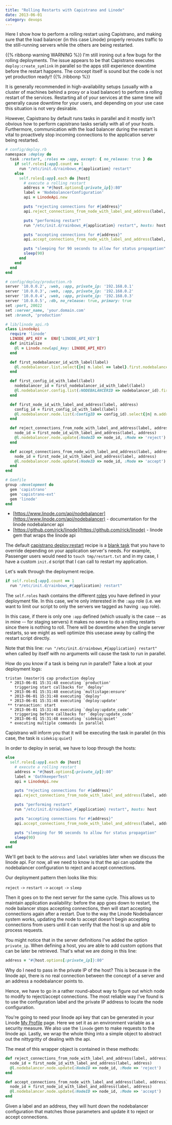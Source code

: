 ```yaml
---
title: "Rolling Restarts with Capistrano and Linode"
date: 2013-06-01
category: devops
---
```


Here I show how to perform a rolling restart using Capistrano, and making sure that the load balancer (in this case Linode) properly reroutes traffic to the still-running servers while the others are being restarted.

{{% ribbonp warning WARNING %}}
I'm still ironing out a few bugs for the rolling deployments. The issue appears to be that Capistrano executes <code>deploy:create_symlink</code> in parallel so the apps still experience downtime before the restart happens. The concept itself is sound but the code is not yet production ready!!
{{% /ribbonp %}}

<!--more-->

It is generally recommended in high-availability setups (usually with a cluster of machines behind a proxy or a load balancer) to perform a rolling restart of the services. Restarting all of your services at the same time will generally cause downtime for your users, and depending on your use case this situation is not very desirable.

However, Capistrano by default runs tasks in parallel and it mostly isn't obvious how to perform capistrano tasks serially with all of your hosts. Furthermore, communication with the load balancer during the restart is vital to proactively stop incoming connections to the application server being restarted.

``` ruby
# config/deploy.rb
namespace :deploy do
  task :restart, :roles => :app, except: { no_release: true } do
    if self.roles[:app].count == 1
      run "/etc/init.d/rainbows_#{application} restart"
    else
      self.roles[:app].each do |host|
        # execute a rolling restart
        address = "#{host.options[:private_ip]}:80"
        label = 'NodebalancerConfiguration'
        api = LinodeApi.new

        puts "rejecting connections for #{address}"
        api.reject_connections_from_node_with_label_and_address(label, address)

        puts "performing restart"
        run "/etc/init.d/rainbows_#{application} restart", hosts: host

        puts "accepting connections for #{address}"
        api.accept_connections_from_node_with_label_and_address(label, address)

        puts "sleeping for 90 seconds to allow for status propagation"
        sleep(90)
      end
    end
  end
end
```

``` ruby
# config/deploy/production.rb
server '10.0.0.2', :web, :app, private_ip: '192.168.0.1'
server '10.0.0.3', :web, :app, private_ip: '192.168.0.2'
server '10.0.0.4', :web, :app, private_ip: '192.168.0.3'
server '10.0.0.5', :db, no_release: true, primary: true
set :port, 20022
set :server_name, 'your.domain.com'
set :branch, 'production'
```

``` ruby
# lib/linode_api.rb
class LinodeApi
  require 'linode'
  LINODE_API_KEY =  ENV['LINODE_API_KEY']
  def initialize
    @l = Linode.new(api_key: LINODE_API_KEY)
  end

  def first_nodebalancer_id_with_label(label)
    @l.nodebalancer.list.select{|n| n.label == label}.first.nodebalancerid
  end

  def first_config_id_with_label(label)
    nodebalancer_id = first_nodebalancer_id_with_label(label)
    @l.nodebalancer.config.list(:NODEBALANCERID => nodebalancer_id).first.configid
  end

  def first_node_id_with_label_and_address(label, address)
    config_id = first_config_id_with_label(label)
    @l.nodebalancer.node.list(:ConfigID => config_id).select{|n| n.address == address}.first.nodeid
  end

  def reject_connections_from_node_with_label_and_address(label, address)
    node_id = first_node_id_with_label_and_address(label, address)
    @l.nodebalancer.node.update(:NodeID => node_id, :Mode => 'reject')
  end

  def accept_connections_from_node_with_label_and_address(label, address)
    node_id = first_node_id_with_label_and_address(label, address)
    @l.nodebalancer.node.update(:NodeID => node_id, :Mode => 'accept')
  end
end
```

``` ruby
# Gemfile
group :development do
  gem 'capistrano'
  gem 'capistrano-ext'
  gem 'linode'
end
```

* [https://www.linode.com/api/nodebalancer](https://www.linode.com/api/nodebalancer) - documentation for the linode nodebalancer api
* [https://github.com/rick/linode](https://github.com/rick/linode) - linode gem that wraps the linode api

The default [capistrano deploy:restart](http://capitate.rubyforge.org/recipes/deploy.html#deploy:restart) recipe is a [blank task](https://github.com/capistrano/capistrano/blob/master/lib/capistrano/recipes/deploy.rb#L357) that you have to override depending on your application server's needs. For example, Passenger users would need to `touch tmp/restart.txt` and in my case, I have a custom `init.d` script that I can call to restart my application.

Let's walk through the deployment recipe.

``` ruby
if self.roles[:app].count == 1
  run "/etc/init.d/rainbows_#{application} restart"
```

The `self.roles` hash contains the different [roles](http://stackoverflow.com/questions/1155218/what-exactly-is-a-role-in-capistrano) you have defined in your deployment file. In this case, we're only interested in the `:app` role (i.e. we want to limit our script to only the servers we tagged as having `:app` role).

In this case, if there is only one `:app` defined (which usually is the case -- as in mine -- for staging servers) it makes no sense to do a rolling restarts since there is nothing to roll. There will be downtime when the single server restarts, so we might as well optimize this usecase away by calling the restart script directly.

Note that this line: `run "/etc/init.d/rainbows_#{application} restart"` when called by itself with no arguments will cause the task to run in parallel.

How do you know if a task is being run in parallel? Take a look at your deployment logs:
```
tristan (master)$ cap production deploy
  * 2013-06-01 15:31:48 executing `production'
    triggering start callbacks for `deploy'
  * 2013-06-01 15:31:48 executing `multistage:ensure'
  * 2013-06-01 15:31:48 executing `deploy'
  * 2013-06-01 15:31:48 executing `deploy:update'
 ** transaction: start
  * 2013-06-01 15:31:48 executing `deploy:update_code'
    triggering before callbacks for `deploy:update_code'
  * 2013-06-01 15:31:48 executing `sidekiq:quiet'
  * executing multiple commands in parallel
```
Capistrano will inform you that it will be executing the task in parallel (in this case, the task is `sidekiq:quiet`)

In order to deploy in serial, we have to loop through the hosts:

```ruby
else
  self.roles[:app].each do |host|
    # execute a rolling restart
    address = "#{host.options[:private_ip]}:80"
    label = 'OathkeeperTest'
    api = LinodeApi.new

    puts "rejecting connections for #{address}"
    api.reject_connections_from_node_with_label_and_address(label, address)

    puts "performing restart"
    run "/etc/init.d/rainbows_#{application} restart", hosts: host

    puts "accepting connections for #{address}"
    api.accept_connections_from_node_with_label_and_address(label, address)

    puts "sleeping for 90 seconds to allow for status propagation"
    sleep(90)
  end
end
```

We'll get back to the `address` and `label` variables later when we discuss the linode api. For now, all we need to know is that the api can update the nodebalancer configuration to reject and accept connections.

Our deployment pattern then looks like this:

`reject` `->` `restart` `->` `accept` `->` `sleep`

Then it goes on to the next server for the same cycle. This allows us to maintain application availability: before the app goes down to restart, the node balancer stops accepting connections, then will start accepting connections again after a restart. Due to the way the Linode Nodebalancer system works, updating the node to accept doesn't begin accepting connections from users until it can verify that the host is up and able to process requests.

You might notice that in the server definitions I've added the option `private_ip`. When defining a host, you are able to add custom options that can be later be retrieved. That's what we are doing in this line:

``` ruby
address = "#{host.options[:private_ip]}:80"
```

Why do I need to pass in the private IP of the host? This is because in the linode api, there is no real connection between the concept of a server and an address a nodebalancer points to.

Hence, we have to go in a rather round-about way to figure out which node to modify to reject/accept connections. The most reliable way I've found is to use the configuration label and the private IP address to locate the node configuration.

You're going to need your linode api key that can be generated in your Linode [My Profile](https://manager.linode.com/profile/) page. Here we set it as an environment variable as a security measure. We also use the `linode` gem to make requests to the linode api. Lastly, we wrap the whole thing into a simple object to abstract out the nittygritty of dealing with the api.

The meat of this wrapper object is contained in these methods:
``` ruby
def reject_connections_from_node_with_label_and_address(label, address)
  node_id = first_node_id_with_label_and_address(label, address)
  @l.nodebalancer.node.update(:NodeID => node_id, :Mode => 'reject')
end

def accept_connections_from_node_with_label_and_address(label, address)
  node_id = first_node_id_with_label_and_address(label, address)
  @l.nodebalancer.node.update(:NodeID => node_id, :Mode => 'accept')
end
```

Given a label and an address, they will hunt down the nodebalancer configuration that matches those parameters and update it to reject or accept connections.